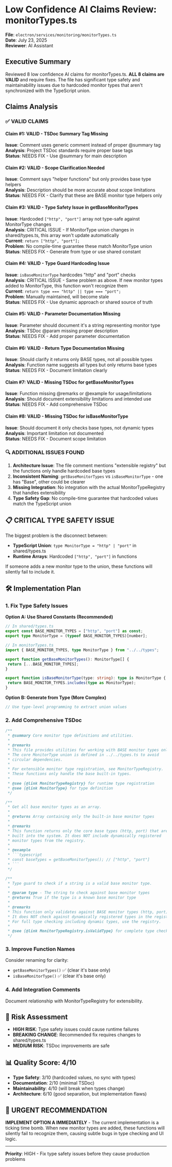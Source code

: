 # Low Confidence AI Claims Review: monitorTypes.ts

**File**: `electron/services/monitoring/monitorTypes.ts`  
**Date**: July 23, 2025  
**Reviewer**: AI Assistant

## Executive Summary

Reviewed 8 low confidence AI claims for monitorTypes.ts. **ALL 8 claims are VALID** and require fixes. The file has significant type safety and maintainability issues due to hardcoded monitor types that aren't synchronized with the TypeScript union.

## Claims Analysis

### ✅ **VALID CLAIMS**

#### **Claim #1**: VALID - TSDoc Summary Tag Missing

**Issue**: Comment uses generic comment instead of proper @summary tag  
**Analysis**: Project TSDoc standards require proper base tags  
**Status**: NEEDS FIX - Use @summary for main description

#### **Claim #2**: VALID - Scope Clarification Needed

**Issue**: Comment says "helper functions" but only provides base type helpers  
**Analysis**: Description should be more accurate about scope limitations  
**Status**: NEEDS FIX - Clarify that these are BASE monitor type helpers only

#### **Claim #3**: VALID - Type Safety Issue in getBaseMonitorTypes

**Issue**: Hardcoded `["http", "port"]` array not type-safe against MonitorType changes  
**Analysis**: CRITICAL ISSUE - If MonitorType union changes in shared/types.ts, this array won't update automatically  
**Current**: `return ["http", "port"];`  
**Problem**: No compile-time guarantee these match MonitorType union  
**Status**: NEEDS FIX - Generate from type or use shared constant

#### **Claim #4**: VALID - Type Guard Hardcoding Issue

**Issue**: `isBaseMonitorType` hardcodes "http" and "port" checks  
**Analysis**: CRITICAL ISSUE - Same problem as above. If new monitor types added to MonitorType, this function won't recognize them  
**Current**: `return type === "http" || type === "port";`  
**Problem**: Manually maintained, will become stale  
**Status**: NEEDS FIX - Use dynamic approach or shared source of truth

#### **Claim #5**: VALID - Parameter Documentation Missing

**Issue**: Parameter should document it's a string representing monitor type  
**Analysis**: TSDoc @param missing proper description  
**Status**: NEEDS FIX - Add proper parameter documentation

#### **Claim #6**: VALID - Return Type Documentation Missing

**Issue**: Should clarify it returns only BASE types, not all possible types  
**Analysis**: Function name suggests all types but only returns base types  
**Status**: NEEDS FIX - Document limitation clearly

#### **Claim #7**: VALID - Missing TSDoc for getBaseMonitorTypes

**Issue**: Function missing @remarks or @example for usage/limitations  
**Analysis**: Should document extensibility limitations and intended use  
**Status**: NEEDS FIX - Add comprehensive TSDoc

#### **Claim #8**: VALID - Missing TSDoc for isBaseMonitorType

**Issue**: Should document it only checks base types, not dynamic types  
**Analysis**: Important limitation not documented  
**Status**: NEEDS FIX - Document scope limitation

### 🔍 **ADDITIONAL ISSUES FOUND**

1. **Architecture Issue**: The file comment mentions "extensible registry" but the functions only handle hardcoded base types
2. **Inconsistent Naming**: `getBaseMonitorTypes` vs `isBaseMonitorType` - one has "Base", other could be clearer
3. **Missing Integration**: No integration with the actual MonitorTypeRegistry that handles extensibility
4. **Type Safety Gap**: No compile-time guarantee that hardcoded values match the TypeScript union

## 📋 **CRITICAL TYPE SAFETY ISSUE**

The biggest problem is the disconnect between:

- **TypeScript Union**: `type MonitorType = "http" | "port"` in shared/types.ts
- **Runtime Arrays**: Hardcoded `["http", "port"]` in functions

If someone adds a new monitor type to the union, these functions will silently fail to include it.

## 🛠️ **Implementation Plan**

### 1. **Fix Type Safety Issues**

**Option A: Use Shared Constants (Recommended)**

```typescript
// In shared/types.ts
export const BASE_MONITOR_TYPES = ["http", "port"] as const;
export type MonitorType = (typeof BASE_MONITOR_TYPES)[number];

// In monitorTypes.ts
import { BASE_MONITOR_TYPES, type MonitorType } from "../../types";

export function getBaseMonitorTypes(): MonitorType[] {
 return [...BASE_MONITOR_TYPES];
}

export function isBaseMonitorType(type: string): type is MonitorType {
 return BASE_MONITOR_TYPES.includes(type as MonitorType);
}
```

**Option B: Generate from Type (More Complex)**

```typescript
// Use type-level programming to extract union values
```

### 2. **Add Comprehensive TSDoc**

````typescript
/**
 * @summary Core monitor type definitions and utilities.
 *
 * @remarks
 * This file provides utilities for working with BASE monitor types only.
 * The core MonitorType union is defined in ../../types.ts to avoid
 * circular dependencies.
 *
 * For extensible monitor type registration, see MonitorTypeRegistry.
 * These functions only handle the base built-in types.
 *
 * @see {@link MonitorTypeRegistry} for runtime type registration
 * @see {@link MonitorType} for type definition
 */

/**
 * Get all base monitor types as an array.
 *
 * @returns Array containing only the built-in base monitor types
 *
 * @remarks
 * This function returns only the core base types (http, port) that are
 * built into the system. It does NOT include dynamically registered
 * monitor types from the registry.
 *
 * @example
 * ```typescript
 * const baseTypes = getBaseMonitorTypes(); // ["http", "port"]
 * ```
 */

/**
 * Type guard to check if a string is a valid base monitor type.
 *
 * @param type - The string to check against base monitor types
 * @returns True if the type is a known base monitor type
 *
 * @remarks
 * This function only validates against BASE monitor types (http, port).
 * It does NOT check against dynamically registered types in the registry.
 * For full type checking including dynamic types, use the registry.
 *
 * @see {@link MonitorTypeRegistry.isValidType} for complete type checking
 */
````

### 3. **Improve Function Names**

Consider renaming for clarity:

- `getBaseMonitorTypes()` ✅ (clear it's base only)
- `isBaseMonitorType()` ✅ (clear it's base only)

### 4. **Add Integration Comments**

Document relationship with MonitorTypeRegistry for extensibility.

## 🎯 **Risk Assessment**

- **HIGH RISK**: Type safety issues could cause runtime failures
- **BREAKING CHANGE**: Recommended fix requires changes to shared/types.ts
- **MEDIUM RISK**: TSDoc improvements are safe

## 📊 **Quality Score**: 4/10

- **Type Safety**: 3/10 (hardcoded values, no sync with types)
- **Documentation**: 2/10 (minimal TSDoc)
- **Maintainability**: 4/10 (will break when types change)
- **Architecture**: 6/10 (good separation, but implementation flaws)

## 🚨 **URGENT RECOMMENDATION**

**IMPLEMENT OPTION A IMMEDIATELY** - The current implementation is a ticking time bomb. When new monitor types are added, these functions will silently fail to recognize them, causing subtle bugs in type checking and UI logic.

---

**Priority**: HIGH - Fix type safety issues before they cause production problems
